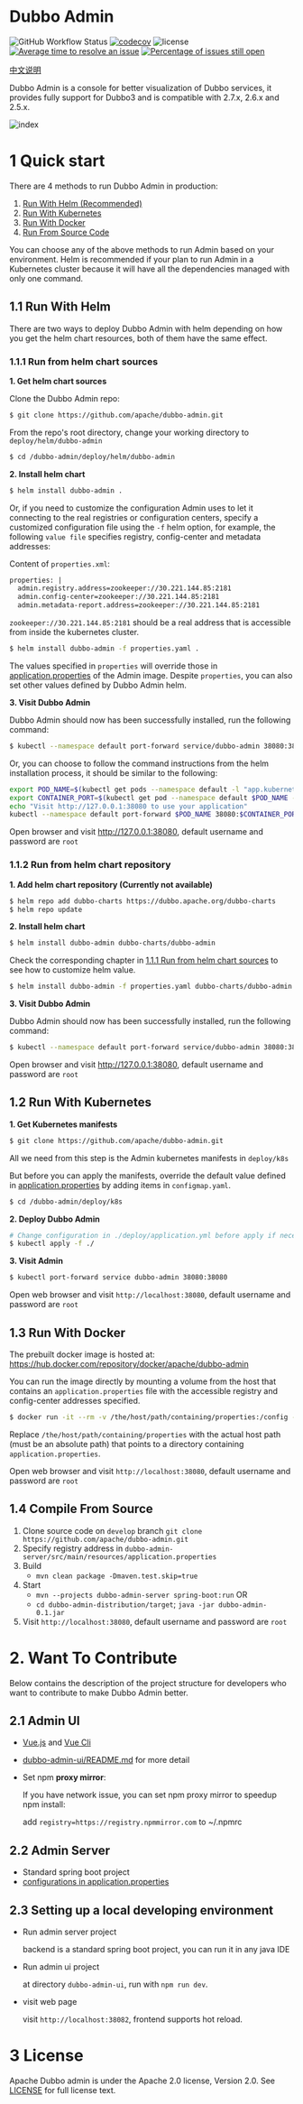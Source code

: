 # Dubbo Admin

![GitHub Workflow Status](https://img.shields.io/github/workflow/status/apache/dubbo-admin/CI)
[![codecov](https://codecov.io/gh/apache/dubbo-admin/branch/develop/graph/badge.svg)](https://codecov.io/gh/apache/dubbo-admin/branches/develop)
![license](https://img.shields.io/github/license/apache/dubbo-admin.svg)
[![Average time to resolve an issue](http://isitmaintained.com/badge/resolution/apache/dubbo-admin.svg)](http://isitmaintained.com/project/apache/dubbo-admin "Average time to resolve an issue")
[![Percentage of issues still open](http://isitmaintained.com/badge/open/apache/dubbo-admin.svg)](http://isitmaintained.com/project/apache/dubbo-admin "Percentage of issues still open")

[中文说明](README_ZH.md)

Dubbo Admin is a console for better visualization of Dubbo services, it provides fully support for Dubbo3 and is compatible with 2.7.x, 2.6.x and 2.5.x.

![index](https://raw.githubusercontent.com/apache/dubbo-admin/develop/doc/images/index.png)

# 1 Quick start
There are 4 methods to run Dubbo Admin in production:

1. [Run With Helm (Recommended)](#11-Run-With-Helm)
2. [Run With Kubernetes](#12-Run-With-Kubernetes)
3. [Run With Docker](#13-Run-With-Docker)
4. [Run From Source Code](#14-Compile-From-Source)

You can choose any of the above methods to run Admin based on your environment. Helm is recommended if your plan to run Admin in a Kubernetes cluster because it will have all the dependencies managed with only one command.

## 1.1 Run With Helm

There are two ways to deploy Dubbo Admin with helm depending on how you get the helm chart resources, both of them have the same effect.

### 1.1.1 Run from helm chart sources
**1. Get helm chart sources**

Clone the Dubbo Admin repo:

```sh
$ git clone https://github.com/apache/dubbo-admin.git
```

From the repo's root directory, change your working directory to `deploy/helm/dubbo-admin`
```sh
$ cd /dubbo-admin/deploy/helm/dubbo-admin
```
**2. Install helm chart**

```sh
$ helm install dubbo-admin .
```

Or, if you need to customize the configuration Admin uses to let it connecting to the real registries or configuration centers, specify a customized configuration file using the `-f` helm option, for example, the following `value file` specifies registry, config-center and metadata addresses:

Content of `properties.xml`:

```xml
properties: |
  admin.registry.address=zookeeper://30.221.144.85:2181
  admin.config-center=zookeeper://30.221.144.85:2181
  admin.metadata-report.address=zookeeper://30.221.144.85:2181
```

`zookeeper://30.221.144.85:2181` should be a real address that is accessible from inside the kubernetes cluster.

```sh
$ helm install dubbo-admin -f properties.yaml .
```

The values specified in `properties` will override those in [application.properties](./dubbo-admin-server/src/main/resources/application.properties) of the Admin image. Despite `properties`, you can also set other values defined by Dubbo Admin helm.

**3. Visit Dubbo Admin**

Dubbo Admin should now has been successfully installed, run the following command:

```sh
$ kubectl --namespace default port-forward service/dubbo-admin 38080:38080
```

Or, you can choose to follow the command instructions from the helm installation process, it should be similar to the following:
```sh
export POD_NAME=$(kubectl get pods --namespace default -l "app.kubernetes.io/name=dubbo-admin,app.kubernetes.io/instance=dubbo-admin" -o jsonpath="{.items[0].metadata.name}")
export CONTAINER_PORT=$(kubectl get pod --namespace default $POD_NAME -o jsonpath="{.spec.containers[0].ports[0].containerPort}")
echo "Visit http://127.0.0.1:38080 to use your application"
kubectl --namespace default port-forward $POD_NAME 38080:$CONTAINER_PORT
```

Open browser and visit http://127.0.0.1:38080, default username and password are `root`

### 1.1.2 Run from helm chart repository
**1. Add helm chart repository (Currently not available)**

```sh
$ helm repo add dubbo-charts https://dubbo.apache.org/dubbo-charts
$ helm repo update
```

**2. Install helm chart**
```sh
$ helm install dubbo-admin dubbo-charts/dubbo-admin
```

Check the corresponding chapter in [1.1.1 Run from helm chart sources](111-Run-from-helm-chart-sources) to see how to customize helm value.

```sh
$ helm install dubbo-admin -f properties.yaml dubbo-charts/dubbo-admin
```

**3. Visit Dubbo Admin**

Dubbo Admin should now has been successfully installed, run the following command:

```sh
$ kubectl --namespace default port-forward service/dubbo-admin 38080:38080
```

Open browser and visit http://127.0.0.1:38080, default username and password are `root`

## 1.2 Run With Kubernetes

**1. Get Kubernetes manifests**
```sh
$ git clone https://github.com/apache/dubbo-admin.git
```

All we need from this step is the Admin kubernetes manifests in `deploy/k8s`

But before you can apply the manifests, override the default value defined in [application.properties](./dubbo-admin-server/src/main/resources/application.properties) by adding items in `configmap.yaml`.

```sh
$ cd /dubbo-admin/deploy/k8s
```

**2. Deploy Dubbo Admin**
```sh
# Change configuration in ./deploy/application.yml before apply if necessary
$ kubectl apply -f ./
```

**3. Visit Admin**
```sh
$ kubectl port-forward service dubbo-admin 38080:38080
```

Open web browser and visit `http://localhost:38080`, default username and password are `root`

## 1.3 Run With Docker
The prebuilt docker image is hosted at: https://hub.docker.com/repository/docker/apache/dubbo-admin

You can run the image directly by mounting a volume from the host that contains an `application.properties` file with the accessible registry and config-center addresses specified.

```sh
$ docker run -it --rm -v /the/host/path/containing/properties:/config -p 38080:38080 apache/dubbo-admin
```

Replace `/the/host/path/containing/properties` with the actual host path (must be an absolute path) that points to a directory containing `application.properties`.

Open web browser and visit `http://localhost:38080`, default username and password are `root`

## 1.4 Compile From Source
1. Clone source code on `develop` branch `git clone https://github.com/apache/dubbo-admin.git`
2. Specify registry address in `dubbo-admin-server/src/main/resources/application.properties`
3. Build
    - `mvn clean package -Dmaven.test.skip=true`
4. Start
    * `mvn --projects dubbo-admin-server spring-boot:run`
    OR
    * `cd dubbo-admin-distribution/target`;   `java -jar dubbo-admin-0.1.jar`
5. Visit `http://localhost:38080`, default username and password are `root`

# 2. Want To Contribute

Below contains the description of the project structure for developers who want to contribute to make Dubbo Admin better.

## 2.1 Admin UI

- [Vue.js](https://vuejs.org) and [Vue Cli](https://cli.vuejs.org/)
- [dubbo-admin-ui/README.md](dubbo-admin-ui/README.md) for more detail
- Set npm **proxy mirror**:

  If you have network issue, you can set npm proxy mirror to speedup npm install:

  add `registry=https://registry.npmmirror.com` to ~/.npmrc

## 2.2 Admin Server

* Standard spring boot project
* [configurations in application.properties](https://github.com/apache/dubbo-admin/wiki/Dubbo-Admin-configuration)


## 2.3 Setting up a local developing environment
* Run admin server project

  backend is a standard spring boot project, you can run it in any java IDE

* Run admin ui project

  at directory `dubbo-admin-ui`, run with `npm run dev`.

* visit web page

  visit `http://localhost:38082`, frontend supports hot reload.

# 3 License

Apache Dubbo admin is under the Apache 2.0 license, Version 2.0.
See [LICENSE](https://github.com/apache/dubbo-admin/blob/develop/LICENSE) for full license text.
